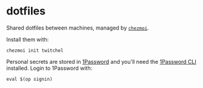 # dotfiles

Shared dotfiles between machines, managed by [`chezmoi`](https://github.com/twpayne/chezmoi).

Install them with:

    chezmoi init twitchel

Personal secrets are stored in [1Password](https://1password.com) and you'll
need the [1Password CLI](https://developer.1password.com/docs/cli/) installed.
Login to 1Password with:

    eval $(op signin)
